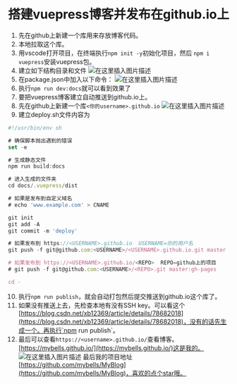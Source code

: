 # 搭建vuepress博客并发布在github.io上

1. 先在github上新建一个库用来存放博客代码。
2. 本地拉取这个库。
3. 用vscode打开项目，在终端执行`npm init -y`初始化项目，然后 `npm i vuepress`安装vuepress包。
4. 建立如下结构目录和文件
![在这里插入图片描述](https://img-blog.csdnimg.cn/20190809134917107.png)
5. 在package.json中加入以下命令：
![在这里插入图片描述](https://img-blog.csdnimg.cn/20190809135237432.png)
6. 执行`npm run dev:docs`就可以看到效果了
7. 要把vuepress博客建立自动推送到github.io上。
8. 先在github上新建一个库`<你的username>.github.io`
![在这里插入图片描述](https://img-blog.csdnimg.cn/20190809135604951.png?x-oss-process=image/watermark,type_ZmFuZ3poZW5naGVpdGk,shadow_10,text_aHR0cHM6Ly9ibG9nLmNzZG4ubmV0L3F3ZTQzNTU0MTkwOA==,size_16,color_FFFFFF,t_70)
9. 建立deploy.sh文件内容为

```js
#!/usr/bin/env sh

# 确保脚本抛出遇到的错误
set -e

# 生成静态文件
npm run build:docs

# 进入生成的文件夹
cd docs/.vuepress/dist

# 如果是发布到自定义域名
# echo 'www.example.com' > CNAME

git init 
git add -A
git commit -m 'deploy'

# 如果发布到 https://<USERNAME>.github.io  USERNAME=你的用户名 
git push -f git@github.com:<USERNAME>/<USERNAME>.github.io.git master

# 如果发布到 https://<USERNAME>.github.io/<REPO>  REPO=github上的项目
# git push -f git@github.com:<USERNAME>/<REPO>.git master:gh-pages

cd -
```
10. 执行`npm run publish`，就会自动打包然后提交推送到github.io这个库了。
11. 如果没有推送上去，先检查本地有没有SSH key。可以看这个 [https://blog.csdn.net/xb12369/article/details/78682018](https://blog.csdn.net/xb12369/article/details/78682018)，没有的话先生成一个。再执行`npm run publish`。
12. 最后可以查看`https://<username>.github.io/`查看博客。[https://mybells.github.io/](https://mybells.github.io/)这是我的。
 ![在这里插入图片描述](https://img-blog.csdnimg.cn/20190809140832870.png?x-oss-process=image/watermark,type_ZmFuZ3poZW5naGVpdGk,shadow_10,text_aHR0cHM6Ly9ibG9nLmNzZG4ubmV0L3F3ZTQzNTU0MTkwOA==,size_16,color_FFFFFF,t_70)
最后我的项目地址[https://github.com/mybells/MyBlog](https://github.com/mybells/MyBlog)，喜欢的点个star哦。
